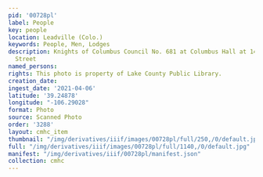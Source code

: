 ```yaml
---
pid: '00728pl'
label: People
key: people
location: Leadville (Colo.)
keywords: People, Men, Lodges
description: Knights of Columbus Council No. 681 at Columbus Hall at 140-142 E 5th
  Street
named_persons: 
rights: This photo is property of Lake County Public Library.
creation_date: 
ingest_date: '2021-04-06'
latitude: '39.24878'
longitude: "-106.29028"
format: Photo
source: Scanned Photo
order: '3288'
layout: cmhc_item
thumbnail: "/img/derivatives/iiif/images/00728pl/full/250,/0/default.jpg"
full: "/img/derivatives/iiif/images/00728pl/full/1140,/0/default.jpg"
manifest: "/img/derivatives/iiif/00728pl/manifest.json"
collection: cmhc
---
```

